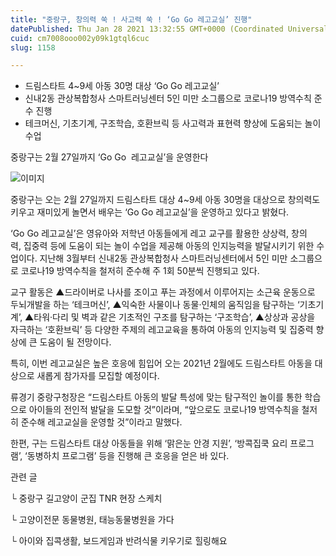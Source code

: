 ```yaml
---
title: "중랑구, 창의력 쑥 ! 사고력 쑥 ! ‘Go Go 레고교실’ 진행"
datePublished: Thu Jan 28 2021 13:32:55 GMT+0000 (Coordinated Universal Time)
cuid: cm7008ooo002y09k1gtql6cuc
slug: 1158

---
```



- 드림스타트 4~9세 아동 30명 대상 ‘Go Go 레고교실’
- 신내2동 관상복합청사 스마트러닝센터 5인 미만 소그룹으로 코로나19 방역수칙 준수 진행
- 테크머신, 기초기계, 구조학습, 호환브릭 등 사고력과 표현력 향상에 도움되는 놀이 수업

중랑구는 2월 27일까지 ‘Go Go  레고교실’을 운영한다

![이미지](https://cdn.hashnode.com/res/hashnode/image/upload/v1739249490357/4f25a6af-3722-4a89-a331-54188c0692ed.jpeg)

중랑구는 오는 2월 27일까지 드림스타트 대상 4~9세 아동 30명을 대상으로 창의력도 키우고 재미있게 놀면서 배우는 ‘Go Go 레고교실’을 운영하고 있다고 밝혔다.

‘Go Go 레고교실’은 영유아와 저학년 아동들에게 레고 교구를 활용한 상상력, 창의력, 집중력 등에 도움이 되는 놀이 수업을 제공해 아동의 인지능력을 발달시키기 위한 수업이다. 지난해 3월부터 신내2동 관상복합청사 스마트러닝센터에서 5인 미만 소그룹으로 코로나19 방역수칙을 철저히 준수해 주 1회 50분씩 진행되고 있다.

교구 활동은 ▲드라이버로 나사를 조이고 푸는 과정에서 이루어지는 소근육 운동으로 두뇌개발을 하는 ‘테크머신’, ▲익숙한 사물이나 동물·인체의 움직임을 탐구하는 ‘기초기계’, ▲타워·다리 및 벽과 같은 기초적인 구조를 탐구하는 ‘구조학습’, ▲상상과 공상을 자극하는 ‘호환브릭’ 등 다양한 주제의 레고교육을 통하여 아동의 인지능력 및 집중력 향상에 큰 도움이 될 전망이다.

특히, 이번 레고교실은 높은 호응에 힘입어 오는 2021년 2월에도 드림스타트 아동을 대상으로 새롭게 참가자를 모집할 예정이다.

류경기 중랑구청장은 “드림스타트 아동의 발달 특성에 맞는 탐구적인 놀이를 통한 학습으로 아이들의 전인적 발달을 도모할 것”이라며, “앞으로도 코로나19 방역수칙을 철저히 준수해 레고교실을 운영할 것”이라고 말했다.

한편, 구는 드림스타트 대상 아동들을 위해 ‘맑은눈 안경 지원’, ‘방콕집쿡 요리 프로그램’, ‘동병하치 프로그램’ 등을 진행해 큰 호응을 얻은 바 있다.

관련 글

└ 중랑구 길고양이 군집 TNR 현장 스케치

└ 고양이전문 동물병원, 태능동물병원을 가다

└ 아이와 집콕생활, 보드게임과 반려식물 키우기로 힐링해요